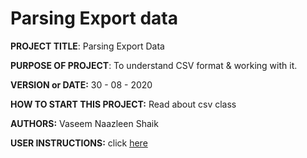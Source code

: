 # Parsing Export data

**PROJECT TITLE**: Parsing Export Data

**PURPOSE OF PROJECT**: To understand CSV format & working with it.

**VERSION or DATE:** 30 - 08 - 2020

**HOW TO START THIS PROJECT:** Read about csv class

**AUTHORS:** Vaseem Naazleen Shaik

**USER INSTRUCTIONS:** click [here](https://d396qusza40orc.cloudfront.net/phoenixassets/duke-java-programming/ProgrammingExercise-ParsingExportData.pdf)

